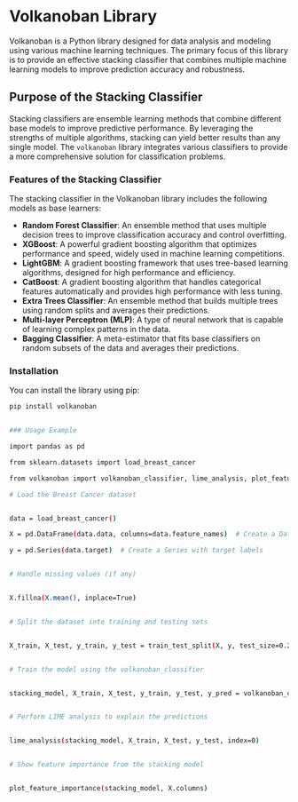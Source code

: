 # Volkanoban Library

Volkanoban is a Python library designed for data analysis and modeling using various machine learning techniques. The primary focus of this library is to provide an effective stacking classifier that combines multiple machine learning models to improve prediction accuracy and robustness.

## Purpose of the Stacking Classifier

Stacking classifiers are ensemble learning methods that combine different base models to improve predictive performance. By leveraging the strengths of multiple algorithms, stacking can yield better results than any single model. The `volkanoban` library integrates various classifiers to provide a more comprehensive solution for classification problems.

### Features of the Stacking Classifier

The stacking classifier in the Volkanoban library includes the following models as base learners:

- **Random Forest Classifier**: An ensemble method that uses multiple decision trees to improve classification accuracy and control overfitting.
- **XGBoost**: A powerful gradient boosting algorithm that optimizes performance and speed, widely used in machine learning competitions.
- **LightGBM**: A gradient boosting framework that uses tree-based learning algorithms, designed for high performance and efficiency.
- **CatBoost**: A gradient boosting algorithm that handles categorical features automatically and provides high performance with less tuning.
- **Extra Trees Classifier**: An ensemble method that builds multiple trees using random splits and averages their predictions.
- **Multi-layer Perceptron (MLP)**: A type of neural network that is capable of learning complex patterns in the data.
- **Bagging Classifier**: A meta-estimator that fits base classifiers on random subsets of the data and averages their predictions.

### Installation

You can install the library using pip:

```bash
pip install volkanoban


### Usage Example

import pandas as pd

from sklearn.datasets import load_breast_cancer

from volkanoban import volkanoban_classifier, lime_analysis, plot_feature_importance

# Load the Breast Cancer dataset


data = load_breast_cancer()

X = pd.DataFrame(data.data, columns=data.feature_names)  # Create a DataFrame with feature names

y = pd.Series(data.target)  # Create a Series with target labels


# Handle missing values (if any)


X.fillna(X.mean(), inplace=True)


# Split the dataset into training and testing sets


X_train, X_test, y_train, y_test = train_test_split(X, y, test_size=0.2, random_state=42)


# Train the model using the volkanoban_classifier


stacking_model, X_train, X_test, y_train, y_test, y_pred = volkanoban_classifier(X, y)


# Perform LIME analysis to explain the predictions


lime_analysis(stacking_model, X_train, X_test, y_test, index=0)


# Show feature importance from the stacking model


plot_feature_importance(stacking_model, X.columns)
